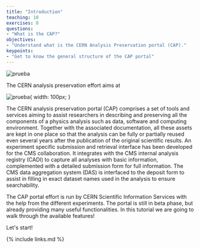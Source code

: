 ```yaml
---
title: "Introduction"
teaching: 10
exercises: 0
questions:
- "What is the CAP?"
objectives:
- "Understand what is the CERN Analysis Preservation portal (CAP)."
keypoints:
- "Get to know the general structure of the CAP portal"
---
```


![prueba](https://github.com/awesome-workshop/cap-cms/blob/gh-pages/fig/cap.png?raw=true)

The CERN analysis preservation effort aims at

![prueba](https://github.com/awesome-workshop/cap-cms/blob/gh-pages/fig/cap2.png?raw=true){ width: 100px; }

The CERN analysis preservation portal (CAP) comprises a set of tools and services aiming to assist researchers in describing and preserving all the components of a physics analysis such as data, software and computing environment. Together with the associated documentation, all these assets are kept in one place so that the analysis can be fully or partially reused even several years after the publication of the original scientific results. An experiment specific submission and retrieval interface has been developed for the CMS collaboration. It integrates with the CMS internal analysis registry (CADI) to capture all analyses with basic information, complemented with a detailed submission form for full information. The CMS data aggregation system (DAS) is interfaced to the deposit form to assist in filling in exact dataset names used in the analysis to ensure searchability. 


The CAP portal effort is run by CERN Scientific Information Services with the help from the different experiments. The portal is still in beta phase, but already providing many useful functionalities. In this tutorial we are going to walk through the available features!

Let's start!

{% include links.md %}



